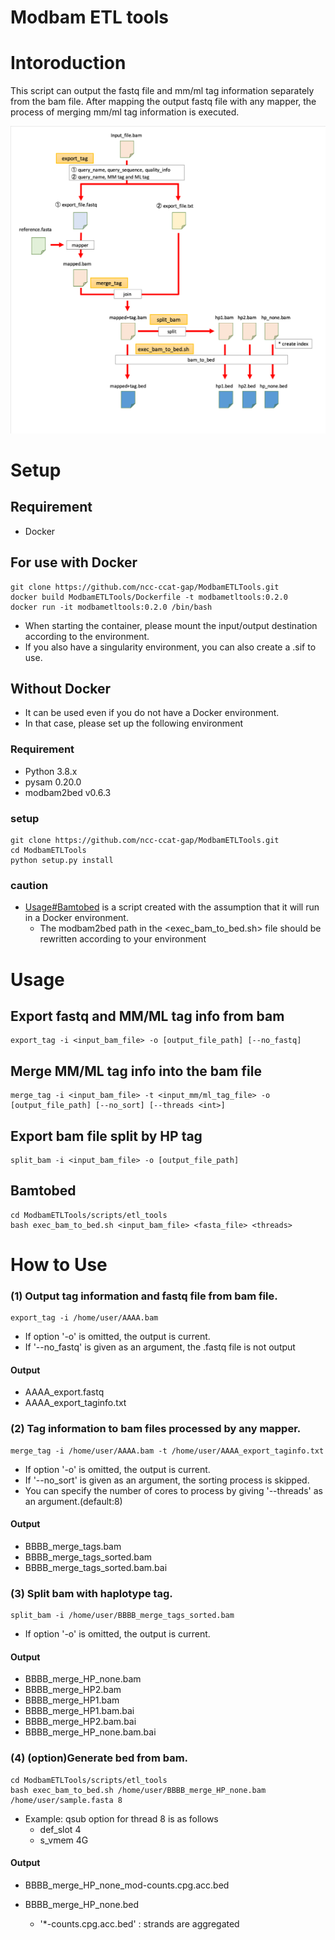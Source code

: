 Modbam ETL tools
==================

# Intoroduction
This script can output the fastq file and mm/ml tag information separately from the bam file. After mapping the output fastq file with any mapper, the process of merging mm/ml tag information is executed.

![Test Image 1](images/flow.png)

# Setup
## Requirement
* Docker

## For use with Docker
```
git clone https://github.com/ncc-ccat-gap/ModbamETLTools.git
docker build ModbamETLTools/Dockerfile -t modbametltools:0.2.0
docker run -it modbametltools:0.2.0 /bin/bash
```
 - When starting the container, please mount the input/output destination according to the environment.
 - If you also have a singularity environment, you can also create a .sif to use.

## Without Docker 
 - It can be used even if you do not have a Docker environment.
 - In that case, please set up the following environment

### Requirement
 - Python 3.8.x
 - pysam 0.20.0
 - modbam2bed v0.6.3

### setup
```
git clone https://github.com/ncc-ccat-gap/ModbamETLTools.git
cd ModbamETLTools
python setup.py install
```
### caution
 - [Usage#Bamtobed](#Bamtobed) is a script created with the assumption that it will run in a Docker environment.
    - The modbam2bed path in the <exec_bam_to_bed.sh> file should be rewritten according to your environment


# Usage
## Export fastq and MM/ML tag info from bam
```
export_tag -i <input_bam_file> -o [output_file_path] [--no_fastq]
```

## Merge MM/ML tag info into the bam file
```
merge_tag -i <input_bam_file> -t <input_mm/ml_tag_file> -o [output_file_path] [--no_sort] [--threads <int>]
```

## Export bam file split by HP tag
```
split_bam -i <input_bam_file> -o [output_file_path]
```

## Bamtobed
```
cd ModbamETLTools/scripts/etl_tools
bash exec_bam_to_bed.sh <input_bam_file> <fasta_file> <threads>
```

# How to Use
### (1) Output tag information and fastq file from bam file.
```
export_tag -i /home/user/AAAA.bam
```
- If option '-o' is omitted, the output is current.
- If '--no_fastq' is given as an argument, the .fastq file is not output

#### Output
 * AAAA_export.fastq
 * AAAA_export_taginfo.txt

### (2) Tag information to bam files processed by any mapper.
```
merge_tag -i /home/user/AAAA.bam -t /home/user/AAAA_export_taginfo.txt
```

- If option '-o' is omitted, the output is current.
- If '--no_sort' is given as an argument, the sorting process is skipped.
- You can specify the number of cores to process by giving '--threads' as an argument.(default:8)

#### Output
 * BBBB_merge_tags.bam
 * BBBB_merge_tags_sorted.bam
 * BBBB_merge_tags_sorted.bam.bai

### (3) Split bam with haplotype tag.
```
split_bam -i /home/user/BBBB_merge_tags_sorted.bam
```
- If option '-o' is omitted, the output is current.

#### Output
 * BBBB_merge_HP_none.bam
 * BBBB_merge_HP2.bam
 * BBBB_merge_HP1.bam
 * BBBB_merge_HP1.bam.bai
 * BBBB_merge_HP2.bam.bai
 * BBBB_merge_HP_none.bam.bai


### (4) (option)Generate bed from bam.
```
cd ModbamETLTools/scripts/etl_tools
bash exec_bam_to_bed.sh /home/user/BBBB_merge_HP_none.bam /home/user/sample.fasta 8
```

 - Example: qsub option for thread 8 is as follows
    - def_slot 4
    - s_vmem 4G

#### Output
 * BBBB_merge_HP_none_mod-counts.cpg.acc.bed
 * BBBB_merge_HP_none.bed

    - '*-counts.cpg.acc.bed' : strands are aggregated 